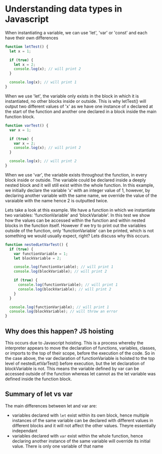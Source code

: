 # Understanding data types in Javascript
When instantiating a variable, we can use 'let', 'var' or 'const' and each have their own differences

```javascript
function letTest() {
  let x = 1;

  if (true) {
    let x = 2;
    console.log(x); // will print 2
  }

  console.log(x); // will print 1
}
```
When we use 'let', the variable only exists in the block in which it is instantiated, no other blocks inside or outside. This is why letTest() will output two different values of 'x' as we have one instance of x declared at the start of the function and another one declared in a block inside the main function block.

```javascript
function varTest() {
  var x = 1;

  if (true) {
    var x = 2;
    console.log(x); // will print 2
  }

  console.log(x); // will print 2
}

```
When we use 'var', the variable exists throughout the function, in every block inside or outside. The variable could be declared inside a deeply nested block and it will still exist within the whole function. In this example, we initially declare the variable 'x' with an integer value of 1, however, by declaring another variable with the same name, we override the value of the varaiable with the name hence 2 is outputted twice.


Lets take a look at this example. We have a function in which we instantiate two variables: 'functionVariable' and 'blockVariable'. In this test we show how the values can be accessed within the function and within nested blocks in the function itself. However if we try to print out the variables outside of the function, only 'functionVariable' can be printed, which is not something we would usually expect, right? Lets discuss why this occurs.

```javascript
function nestedLetVarTest() {
  if (true) {
    var functionVariable = 1;
    let blockVariable = 2;

    console.log(functionVariable); // will print 1
    console.log(blockVariable); // will print 2

    if (true) {
      console.log(functionVariable); // will print 1
      console.log(blockVariable); // will print 2
    }
  }

  console.log(functionVariable); // will print 1
  console.log(blockVariable); // will throw an error
}
```
## Why does this happen? JS hoisting

This occurs due to Javascript hoisting. This is a process whereby the interpreter appears to move the declaration of functions, variables, classes, or imports to the top of their scope, before the execution of the code.
So in the case above, the var declaration of functionVariable is hoisted to the top level of nestedLetVarTest() before execution, but the let declaration of blockVariable is not. This means the variable defined by var can be accessed outside of the function whereas let cannot as the let variable was defined inside the function block.

## Summary of let vs var

The main differences between let and var are:
- variables declared with `let` exist within its own block, hence multiple instances of the same variable can be declared with different values in different blocks and it will not affect the other values. Theyre essentially independant
- variables declared with `var` exist within the whole function, hence declaring another instance of the same variable will override its initial value. There is only one variable of that name
